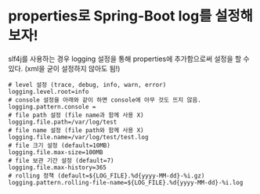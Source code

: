# properties로 Spring-Boot log를 설정해보자!

slf4j를 사용하는 경우 logging 설정을 통해 properties에 추가함으로써 설정을 할 수 있다. (xml을 굳이 설정하지 않아도 됨!)

```
# level 설정 (trace, debug, info, warn, error)
logging.level.root=info
# console 설정을 아래와 같이 하면 console에 아무 것도 뜨지 않음.
logging.pattern.console =
# file path 설정 (file name과 함께 사용 X)
logging.file.path=/var/log/test
# file name 설정 (file path와 함께 사용 X)
logging.file.name=/var/log/test/test.log
# file 크기 설정 (default=10MB)
logging.file.max-size=100MB
# file 보관 기간 설정 (default=7)
logging.file.max-history=365
# rolling 정책 (default=${LOG_FILE}.%d{yyyy-MM-dd}-%i.gz)
logging.pattern.rolling-file-name=${LOG_FILE}.%d{yyyy-MM-dd}-%i.log
```
